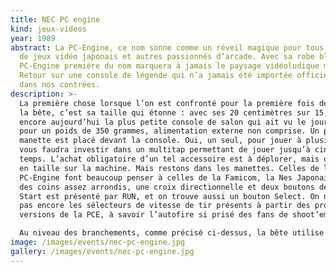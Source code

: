 ```yaml
---
title: NEC PC engine
kind: jeux-videos
year: 1989
abstract: La PC-Engine, ce nom sonne comme un réveil magique pour tous les fans
  de jeux vidéo japonais et autres passionnés d’arcade. Avec sa robe blanche, la
  PC-Engine première du nom marquera à jamais le paysage vidéoludique mondial.
  Retour sur une console de légende qui n’a jamais été importée officiellement
  dans nos contrées.
description: >-
  La première chose lorsque l’on est confronté pour la première fois de visu à
  la bête, c’est sa taille qui étonne : avec ses 20 centimètres sur 15, c’est
  encore aujourd’hui la plus petite console de salon qui ait vu le jour. Le tout
  pour un poids de 350 grammes, alimentation externe non comprise. Un port
  manette est placé devant la console. Oui, un seul, pour jouer à plusieurs, il
  vous faudra investir dans un multitap permettant de jouer jusqu’à cinq en même
  temps. L’achat obligatoire d’un tel accessoire est à déplorer, mais on y gagne
  en taille sur la machine. Mais restons dans les manettes. Celles de la
  PC-Engine font beaucoup penser à celles de la Famicom, la Nes Japonaise, avec
  des coins assez arrondis, une croix directionnelle et deux boutons de tir.
  Start est présenté par RUN, et on trouve aussi un bouton Select. On ne trouve
  pas encore les sélecteurs de vitesse de tir présents à partir des prochaines
  versions de la PCE, à savoir l’autofire si prisé des fans de shoot’em up.

  Au niveau des branchements, comme précisé ci-dessus, la bête utilise une alimentation externe, de format 9V très classique, permettant de la brancher en France sans problème. Le soucis vient beaucoup plus de la sortie vidéo. Celle présente sur le côté de la console sort un format NTSC, il vous faudra donc une télévision qui supporte ce format, ce qui est loin d’être le cas de toutes nos télés françaises, même encore aujourd’hui. Heureusement, les importateurs ont pensé à nous en sortant un adaptateur qui se branche derrière la console par le biais du port d’extension et qui permet de sortir une péritel nourrie au RGB. Idéale pour nos télévisions.
image: /images/events/nec-pc-engine.jpg
gallery: /images/events/nec-pc-engine.jpg
---
```

